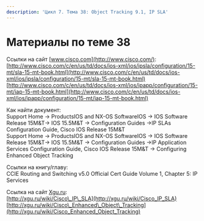 ```yaml
---
description: 'Цикл 7. Тема 38: Object Tracking 9.1, IP SLA'
---
```


# Материалы по теме 38

Ссылки на сайт [www.cisco.com](http://www.cisco.com/):  
[http://www.cisco.com/c/en/us/td/docs/ios-xml/ios/ipsla/configuration/15-mt/sla-15-mt-book.html](http://www.cisco.com/c/en/us/td/docs/ios-xml/ios/ipsla/configuration/15-mt/sla-15-mt-book.html)  
[http://www.cisco.com/c/en/us/td/docs/ios-xml/ios/ipapp/configuration/15-mt/iap-15-mt-book.html](http://www.cisco.com/c/en/us/td/docs/ios-xml/ios/ipapp/configuration/15-mt/iap-15-mt-book.html)

Как найти документ:  
Support Home → ProductsIOS and NX-OS SoftwareIOS → IOS Software Release 15M&T→ IOS 15.5M&T → Configuration Guides →IP SLAs Configuration Guide, Cisco IOS Release 15M&T  
Support Home → ProductsIOS and NX-OS SoftwareIOS → IOS Software Release 15M&T→ IOS 15.5M&T → Configuration Guides →IP Application Services Configuration Guide, Cisco IOS Release 15M&T → Configuring Enhanced Object Tracking

Ссылки на книгу/главу:  
CCIE Routing and Switching v5.0 Official Cert Guide Volume 1, Chapter 5: IP Services

Ссылка на сайт [Xgu.ru](http://www.xgu.ru/):  
[http://xgu.ru/wiki/Cisco\_IP\_SLA](http://xgu.ru/wiki/Cisco_IP_SLA)  
[http://xgu.ru/wiki/Cisco\_Enhanced\_Object\_Tracking](http://xgu.ru/wiki/Cisco_Enhanced_Object_Tracking)  


